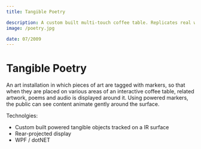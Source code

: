 ```yaml
---
title: Tangible Poetry

description: A custom built multi-touch coffee table. Replicates real world properties of finger painting art therapy.
image: /poetry.jpg

date: 07/2009
---
```


# Tangible Poetry

An art installation in which pieces of art are tagged with markers, so that when they are placed on various areas of an interactive coffee table, related artwork, poems and audio is displayed around it. Using powered markers, the public can see content animate gently around the surface.

Technolgies:

- Custom built powered tangible objects tracked on a IR surface
- Rear-projected display
- WPF / dotNET
